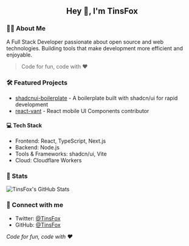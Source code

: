 <h2 align="center">Hey 👋, I'm TinsFox</h2>

### 👨‍💻 About Me

A Full Stack Developer passionate about open source and web technologies. Building tools that make development more efficient and enjoyable.

> Code for fun, code with ❤️

### 🛠️ Featured Projects

- [shadcnui-boilerplate](https://github.com/TinsFox/shadcnui-boilerplate) - A boilerplate built with shadcn/ui for rapid development
- [react-vant](https://github.com/3lang3/react-vant) - React mobile UI Components contributor


#### 💻 Tech Stack
- Frontend: React, TypeScript, Next.js
- Backend: Node.js
- Tools & Frameworks: shadcn/ui, Vite
- Cloud: Cloudflare Workers

### 🌟 Stats

<p align="left">
  <img src="https://github-readme-stats.vercel.app/api?username=TinsFox&show_icons=true&theme=gradient" alt="TinsFox's GitHub Stats" />
</p>

### 🔗 Connect with me

- Twitter: [@TinsFox](https://twitter.com/TinsFox)
- GitHub: [@TinsFox](https://github.com/TinsFox)

*Code for fun, code with ❤️*
